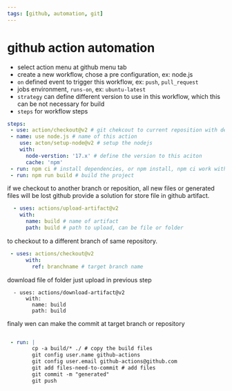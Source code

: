 ```yaml
---
tags: [github, automation, git]
---
```

# github action automation

- select action menu at github menu tab
- create a new workflow, chose a pre configuration, ex: node.js
- `on` defined event to trigger this workflow, ex: `push`, `pull_request`
- jobs environment, `runs-on`, ex: `ubuntu-latest`
- `strategy` can define different version to use in this workflow, which this can be not necessary for build
- `steps` for workflow steps
```yaml
steps:
 - use: action/checkout@v2 # git chekcout to current reposition with default branch
 - name: use node.js # name of this action
    use: acton/setup-node@v2 # setup the nodejs
    with: 
      node-verstion: '17.x' # define the version to this aciton
      cache: 'npm'
 - run: npm ci # install dependencies, or npm install, npm ci work with package-lock.json
 - run: npm run build # build the project
```

if we checkout to another branch or reposition, all new files or generated files will be lost
github provide a solution for store file in github artifact. 

```yaml
  - uses: actions/upload-artifact@v2
    with:
      name: build # name of artifact
      path: build # path to upload, can be file or folder
```
to checkout to a different branch of same repository. 

```yaml
 - uses: actions/checkout@v2
      with:
        ref: branchname # target branch name
```

download file of folder just upload in previous step

```
  - uses: actions/download-artifact@v2
      with:
        name: build
        path: build
```


finaly wen can make the commit at target branch or repository
```yaml

 - run: |
        cp -a build/* ./ # copy the build files
        git config user.name github-actions
        git config user.email github-actions@github.com
        git add files-need-to-commit # add files
        git commit -m "generated"
        git push
```
